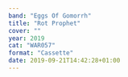 ```yaml
---
band: "Eggs Of Gomorrh"
title: "Rot Prophet"
cover: ""
year: 2019
cat: "WAR057"
format: "Cassette"
date: 2019-09-21T14:42:28+01:00
---
```


